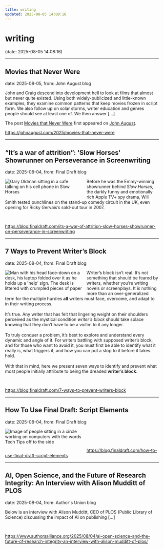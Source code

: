 ```yaml
---
title: writing
updated: 2025-08-05 14:08:16
---
```


# writing

(date: 2025-08-05 14:08:16)

---

## Movies that Never Were

date: 2025-08-05, from: John August blog

<p>John and Craig descend into development hell to look at films that almost but never quite existed. Using both widely-publicized and little-known examples, they examine common patterns that keep movies frozen in script form. We also follow up on solar storms, writer education and genres people should see at least one of. We then answer [&#8230;]</p>
The post <a href="https://johnaugust.com/2025/movies-that-never-were">Movies that Never Were</a> first appeared on <a href="https://johnaugust.com">John August</a>. 

<br> 

<https://johnaugust.com/2025/movies-that-never-were>

---

## “It’s a war of attrition”: 'Slow Horses' Showrunner on Perseverance in Screenwriting

date: 2025-08-04, from: Final Draft blog

<div class="hs-featured-image-wrapper"> 
 <a href="https://blog.finaldraft.com/its-a-war-of-attrition-slow-horses-showrunner-on-perseverance-in-screenwriting" title="" class="hs-featured-image-link"> <img src="https://blog.finaldraft.com/hubfs/Gary%20Oldman%20in%20Slow%20Horses%20%282%29.png" alt="Gary Oldman sitting in a cafe talking on his cell phone in Slow Horses" class="hs-featured-image" style="width:auto !important; max-width:50%; float:left; margin:0 15px 15px 0;"> </a> 
</div> 
<p>Before he was the Emmy-winning showrunner behind <em>Slow Horses</em>, the darkly funny and emotionally rich Apple TV+ spy drama, Will Smith tested punchlines on the stand-up comedy circuit in the UK, even opening for Ricky Gervais’s sold-out tour in 2007.&nbsp;</p> 

<br> 

<https://blog.finaldraft.com/its-a-war-of-attrition-slow-horses-showrunner-on-perseverance-in-screenwriting>

---

## 7 Ways to Prevent Writer’s Block

date: 2025-08-04, from: Final Draft blog

<div class="hs-featured-image-wrapper"> 
 <a href="https://blog.finaldraft.com/7-ways-to-prevent-writers-block" title="" class="hs-featured-image-link"> <img src="https://blog.finaldraft.com/hubfs/Man%20with%20his%20head%20face-down%20on%20a%20desk%2c%20his%20laptop%20folded%20over%20it%20as%20he%20holds%20up%20a%20help%20sign.%20The%20desk%20is%20littered%20with%20crumpled%20pieces%20of%20paper.png" alt="Man with his head face-down on a desk, his laptop folded over it as he holds up a 'help' sign. The desk is littered with crumpled pieces of paper" class="hs-featured-image" style="width:auto !important; max-width:50%; float:left; margin:0 15px 15px 0;"> </a> 
</div> 
<p>Writer’s block isn’t real. It’s not something that should be feared by writers, whether you’re writing novels or screenplays. It is nothing more than an over-generalized term for the multiple hurdles <span style="font-weight: bold;">all</span> writers must face, overcome, and adapt to in their writing process.&nbsp;<br><br>It’s true. Any writer that has felt that lingering weight on their shoulders perceived as the mystical condition <em>writer’s block</em> should take solace knowing that they don’t have to be a victim to it any longer.&nbsp;<br><br>To truly conquer a problem, it’s best to explore and understand every dynamic and angle of it. For writers battling with supposed writer’s block, and for those who want to avoid it, you must first be able to identify what it really is, what triggers it, and how you can put a stop to it before it takes hold.&nbsp;<br><br>With that in mind, here we present seven ways to identify and prevent what most people initially attribute to being the dreaded <span style="font-weight: bold;">writer’s block</span>.</p> 

<br> 

<https://blog.finaldraft.com/7-ways-to-prevent-writers-block>

---

## How To Use Final Draft: Script Elements

date: 2025-08-04, from: Final Draft blog

<div class="hs-featured-image-wrapper"> 
 <a href="https://blog.finaldraft.com/how-to-use-final-draft-script-elements" title="" class="hs-featured-image-link"> <img src="https://blog.finaldraft.com/hubfs/Image%20of%20people%20sitting%20in%20a%20circle%20working%20on%20computers%20with%20the%20words%20Tech%20Tips%20off%20to%20the%20side.png" alt="Image of people sitting in a circle working on computers with the words Tech Tips off to the side" class="hs-featured-image" style="width:auto !important; max-width:50%; float:left; margin:0 15px 15px 0;"> </a> 
</div> 
<p>&nbsp;</p> 

<br> 

<https://blog.finaldraft.com/how-to-use-final-draft-script-elements>

---

## AI, Open Science, and the Future of Research Integrity: An Interview with Alison Mudditt of PLOS

date: 2025-08-04, from: Author's Union blog

Below is an interview with Alison Mudditt, CEO of PLOS (Public Library of Science) discussing the impact of AI on publishing [&#8230;] 

<br> 

<https://www.authorsalliance.org/2025/08/04/ai-open-science-and-the-future-of-research-integrity-an-interview-with-alison-mudditt-of-plos/>

